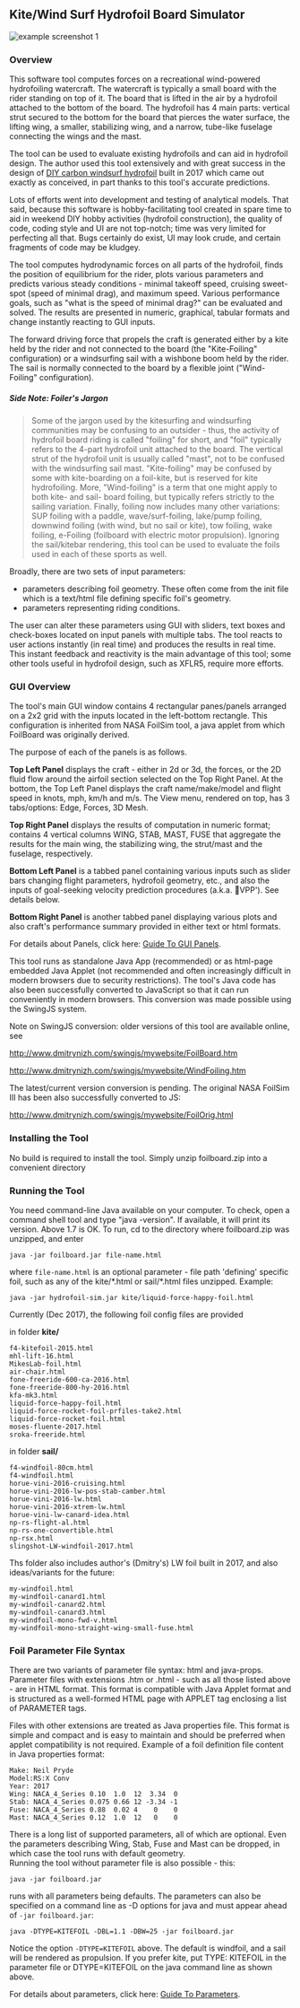 ## Kite/Wind Surf Hydrofoil Board Simulator

![example screenshot 1](docs/my-LW-foil-and-ML70-15mph-forces.png)


### Overview

This software tool computes forces on a recreational wind-powered hydrofoiling watercraft.  The watercraft is typically a small board with the rider standing on top of it. The board that is lifted in the air by a hydrofoil attached to the bottom of the board. The hydrofoil has 4 main parts: vertical strut secured to the bottom for the board that pierces the water surface, the lifting wing, a smaller, stabilizing wing, and a narrow, tube-like fuselage connecting the wings and the mast. 

The tool can be used to evaluate existing hydrofoils and can aid in hydrofoil design.  The author used this tool extensively and with great success in the design of [DIY carbon windsurf hydrofoil](https://1drv.ms/f/s!AhpYSQuCj3vrjHeKi4Bvpnp_r7kB) built in 2017
which came out exactly as conceived, in part thanks to this tool's accurate predictions. 

Lots of efforts went into development and testing of analytical models. That said, because this software is hobby-facilitating tool created in spare time to aid in weekend DIY hobby activities (hydrofoil construction), the quality of code, coding style and UI are not top-notch; time was very limited for perfecting all that. Bugs certainly do exist, UI may look crude, and certain fragments of code may be kludgey. 

The tool computes hydrodynamic forces on all parts of the hydrofoil, finds the position of equilibrium for the rider, plots various parameters and predicts various steady conditions - minimal takeoff speed, cruising sweet-spot (speed of minimal drag), and maximum speed. Various performance goals, such as "what is the speed of minimal drag?" can be evaluated and solved.  The results are presented in numeric, graphical, tabular formats and change instantly reacting to GUI inputs.  

The forward driving force that propels the craft is generated either by a kite held by the rider and not connected to the board (the "Kite-Foiling" configuration) or a windsurfing sail with a wishbone boom held by the rider. The sail is normally connected to the board by a flexible joint ("Wind-Foiling" configuration).  

##### Side Note: Foiler's Jargon

> Some of the jargon used by the kitesurfing and windsurfing communities may be confusing to an outsider - thus, the activity of hydrofoil board riding is called "foiling" for short, and "foil" typically refers to the 4-part hydrofoil unit attached to the board. The vertical strut of the hydrofoil unit is usually called "mast", not to be confused with the windsurfing sail mast. "Kite-foiling" may be confused by some with kite-boarding on a foil-kite, but is reserved for kite hydrofoiling. More, "Wind-foiling" is a term that one might apply to both kite- and sail- board foiling, but typically refers strictly to the sailing variation. Finally, foiling now includes many other variations: SUP foiling with a paddle, wave/surf-foiling, lake/pump foiling, downwind foiling (with wind, but no sail or kite), tow foiling, wake foiling, e-Foiling (foilboard with electric motor propulsion). Ignoring the sail/kitebar rendering, this tool can be used to evaluate the foils used in each of these sports as well.

Broadly, there are two sets of input parameters: 

* parameters describing foil geometry. These often come from the init file which is a text/html file defining specific foil's geometry.
* parameters representing riding conditions.   

The user can alter these parameters using GUI with sliders, text boxes and check-boxes
located on input panels with multiple tabs.  The tool reacts to user actions instantly (in real time) and produces the results in real time. This instant feedback and reactivity is the main advantage of this tool; some other tools useful in hydrofoil design, such as XFLR5, require more efforts. 

### GUI Overview

The tool's main GUI window contains 4 rectangular panes/panels arranged on a 2x2 grid with the inputs located in the left-bottom rectangle. This configuration is inherited from NASA FoilSim tool, a java applet from which FoilBoard was originally derived. 

The purpose of each of the panels is as follows.

**Top Left Panel** displays the craft - either in 2d or 3d, the forces, or the 2D fluid flow around the airfoil section selected on the Top Right Panel.  At the bottom,  the Top Left Panel displays the craft name/make/model and flight speed in knots, mph, km/h and m/s.  The View menu, rendered  on top,  has 3 tabs/options: Edge, Forces, 3D Mesh.

**Top Right Panel** displays the results of computation in numeric format; contains 4 vertical columns WING, STAB, MAST, FUSE that aggregate the results for the main wing, the stabilizing wing, the strut/mast and the fuselage, respectively. 

**Bottom Left Panel** is a tabbed panel containing various inputs such as slider bars changing flight parameters, hydrofoil geometry, etc., and also the inputs of goal-seeking velocity prediction procedures (a.k.a. VPP').  See details below.

**Bottom Right Panel** is another tabbed panel displaying various plots and also craft's performance summary provided in either text or html formats. 

For details about Panels, click here: [Guide To GUI Panels](docs/GUIPanels.md).

This tool runs as standalone Java App (recommended) or as html-page embedded Java Applet (not recommended and often increasingly difficult in modern browsers due to security restrictions).  The tool's Java code has also been successfully converted to JavaScript so that it can run conveniently in modern browsers. This conversion was made possible using the SwingJS system. 


Note on SwingJS conversion: older versions of this tool are available online, see

http://www.dmitrynizh.com/swingjs/mywebsite/FoilBoard.htm

http://www.dmitrynizh.com/swingjs/mywebsite/WindFoiling.htm 

The latest/current version conversion is pending.  The original NASA FoilSim III has been also successfully converted to JS:

http://www.dmitrynizh.com/swingjs/mywebsite/FoilOrig.html

### Installing the Tool

No build is required to install the tool.  Simply unzip foilboard.zip into a convenient directory

### Running the Tool
You need command-line Java available on your computer. To check, 
open a command shell tool and type "java -version".   If available, it will print its version. Above 1.7 is OK. To run, cd to the directory where foilboard.zip was unzipped, and enter

    java -jar foilboard.jar file-name.html

where ```file-name.html``` is an optional parameter -  file path 'defining' specific foil, such as
any of the kite/\*.html or sail/\*.html files unzipped. Example:

    java -jar hydrofoil-sim.jar kite/liquid-force-happy-foil.html

Currently (Dec 2017), the following foil config files are provided

in folder **kite/**
````
f4-kitefoil-2015.html
mhl-lift-16.html
MikesLab-foil.html
air-chair.html
fone-freeride-600-ca-2016.html
fone-freeride-800-hy-2016.html
kfa-mk3.html
liquid-force-happy-foil.html
liquid-force-rocket-foil-prfiles-take2.html
liquid-force-rocket-foil.html
moses-fluente-2017.html
sroka-freeride.html
````
in folder **sail/**
````
f4-windfoil-80cm.html
f4-windfoil.html
horue-vini-2016-cruising.html
horue-vini-2016-lw-pos-stab-camber.html
horue-vini-2016-lw.html
horue-vini-2016-xtrem-lw.html
horue-vini-lw-canard-idea.html
np-rs-flight-al.html
np-rs-one-convertible.html
np-rsx.html
slingshot-LW-windfoil-2017.html
````

Ths folder also includes author's (Dmitry's) LW foil built in 2017, and also ideas/variants for the future:
````
my-windfoil.html
my-windfoil-canard1.html
my-windfoil-canard2.html
my-windfoil-canard3.html
my-windfoil-mono-fwd-v.html
my-windfoil-mono-straight-wing-small-fuse.html
````

### Foil Parameter File Syntax
There are two variants of  parameter file syntax: html and java-props.
Parameter files with extensions .htm or .html  - such as all those listed above - are in HTML format.  This format is compatible with Java Applet format and is structured as 
a well-formed  HTML page with APPLET tag enclosing a list of PARAMETER tags.

Files with other extensions are treated as Java properties file. This format is simple and compact and is easy to maintain and should be preferred when applet compatibility is not required. Example of a foil definition file content in Java properties format:

````
Make: Neil Pryde
Model:RS:X Conv
Year: 2017
Wing: NACA_4_Series 0.10  1.0  12  3.34  0
Stab: NACA_4_Series 0.075 0.66 12 -3.34 -1
Fuse: NACA_4_Series 0.88  0.02 4    0    0
Mast: NACA_4_Series 0.12  1.0  12   0    0

````
There is a long list of supported parameters, all of which are optional. Even the parameters describing Wing, Stab, Fuse and Mast can be dropped, in which case the tool runs with default geometry.  
Running the tool without parameter file is also possible - this:

    java -jar foilboard.jar

runs with all parameters being defaults.  The parameters can also be specified on a command line as -D options for java and must appear ahead of ``-jar foilboard.jar``:

    java -DTYPE=KITEFOIL -DBL=1.1 -DBW=25 -jar foilboard.jar 

Notice the option  ```-DTYPE=KITEFOIL``` above.  The default is windfoil, and a sail will be rendered as propulsion. If you prefer kite, put TYPE: KITEFOIL in the parameter file or DTYPE=KITEFOIL on the java command line as shown above. 

For details about parameters, click here: [Guide To Parameters](docs/Parameters.md).



